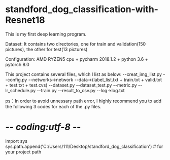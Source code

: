 # standford_dog_classification-with-Resnet18
This is my first deep learning program.

Dataset: It contains two directories, one for train and validation(150 pictures), the other for test(13 pictures)

Configuration: AMD RYZEN5 cpu + pycharm 2018.1.2 + python 3.6 + pytorch 8.0  

This project contains several files, which I list as below:
--creat_img_list.py
--config.py
--networks->network
--data->(label_list.txt + train.txt + valid.txt + test.txt + test.cvs)
--dataset.py
--dataset_test.py
--metric.py
--lr_schedule.py
--train.py
--result_to_csv.py
--log->log.txt

ps：In order to avoid unnessary path error, I highly recommend you to add the following 3 codes for each of the .py files.

# -*- coding:utf-8 -*-
import sys
sys.path.append('C:/Users/111/Desktop/standford_dog_classification')  # for your project path

